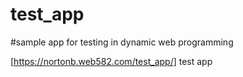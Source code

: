 # test_app
#sample app for testing in dynamic web programming

[https://nortonb.web582.com/test_app/] test app 
